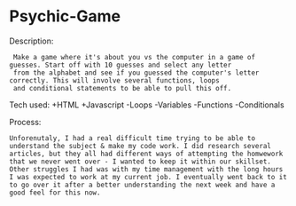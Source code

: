 # Psychic-Game

Description:

     Make a game where it's about you vs the computer in a game of guesses. Start off with 10 guesses and select any letter
     from the alphabet and see if you guessed the computer's letter correctly. This will involve several functions, loops
     and conditional statements to be able to pull this off.

Tech used:
    +HTML
    +Javascript
        -Loops
        -Variables
        -Functions
        -Conditionals

Process:

    Unforenutaly, I had a real difficult time trying to be able to understand the subject & make my code work. I did research several articles, but they all had different ways of attempting the homwework that we never went over - I wanted to keep it within our skillset. Other struggles I had was with my time management with the long hours I was expected to work at my current job. I eventually went back to it to go over it after a better understanding the next week and have a good feel for this now.
    
